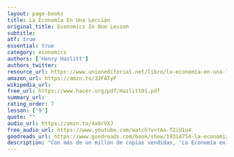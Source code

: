 ```yaml
---
layout: page-books
title: La Economía En Una Lección
original_title: Economics In One Lesson
subtitle: 
atf: true
essential: true
category: economics
authors: ['Henry Hazlitt']
authors_twitter: 
resource_url: https://www.unioneditorial.net/libro/la-economia-en-una-leccion-8-a-ed/
amazon_url: https://amzn.to/3JFATyP
wikipedia_url: 
free_url: https://www.hacer.org/pdf/Hazlitt01.pdf
summary_url: 
rating_order: 7
lesson: ['9']
quote: ""
audio_url: https://amzn.to/4a0rVXJ
free_audio_url: https://www.youtube.com/watch?v=tAo-T2iU1u4
goodreads_url: https://www.goodreads.com/book/show/19314754-la-economia-en-una-leccion
description: "Con más de un millón de copias vendidas, 'La Economía en una Lección' es una guía esencial sobre los conceptos básicos de la teoría económica. Una influencia fundamental en el libertarismo moderno, Hazlitt defiende el capitalismo y el libre mercado contra los mitos económicos que persisten hasta el día de hoy."
---
```

